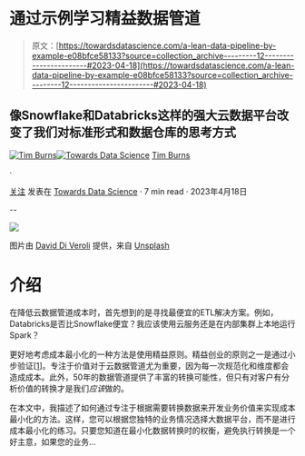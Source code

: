 # 通过示例学习精益数据管道

> 原文：[https://towardsdatascience.com/a-lean-data-pipeline-by-example-e08bfce58133?source=collection_archive---------12-----------------------#2023-04-18](https://towardsdatascience.com/a-lean-data-pipeline-by-example-e08bfce58133?source=collection_archive---------12-----------------------#2023-04-18)

## 像Snowflake和Databricks这样的强大云数据平台改变了我们对标准形式和数据仓库的思考方式

[](https://timburnsowlmtn.medium.com/?source=post_page-----e08bfce58133--------------------------------)[![Tim Burns](../Images/70e4b9a6510a60cdf343dd0f7f92e943.png)](https://timburnsowlmtn.medium.com/?source=post_page-----e08bfce58133--------------------------------)[](https://towardsdatascience.com/?source=post_page-----e08bfce58133--------------------------------)[![Towards Data Science](../Images/a6ff2676ffcc0c7aad8aaf1d79379785.png)](https://towardsdatascience.com/?source=post_page-----e08bfce58133--------------------------------) [Tim Burns](https://timburnsowlmtn.medium.com/?source=post_page-----e08bfce58133--------------------------------)

·

[关注](https://medium.com/m/signin?actionUrl=https%3A%2F%2Fmedium.com%2F_%2Fsubscribe%2Fuser%2Fa05443c6167e&operation=register&redirect=https%3A%2F%2Ftowardsdatascience.com%2Fa-lean-data-pipeline-by-example-e08bfce58133&user=Tim+Burns&userId=a05443c6167e&source=post_page-a05443c6167e----e08bfce58133---------------------post_header-----------) 发表在 [Towards Data Science](https://towardsdatascience.com/?source=post_page-----e08bfce58133--------------------------------) · 7 min read · 2023年4月18日[](https://medium.com/m/signin?actionUrl=https%3A%2F%2Fmedium.com%2F_%2Fvote%2Ftowards-data-science%2Fe08bfce58133&operation=register&redirect=https%3A%2F%2Ftowardsdatascience.com%2Fa-lean-data-pipeline-by-example-e08bfce58133&user=Tim+Burns&userId=a05443c6167e&source=-----e08bfce58133---------------------clap_footer-----------)

--

[](https://medium.com/m/signin?actionUrl=https%3A%2F%2Fmedium.com%2F_%2Fbookmark%2Fp%2Fe08bfce58133&operation=register&redirect=https%3A%2F%2Ftowardsdatascience.com%2Fa-lean-data-pipeline-by-example-e08bfce58133&source=-----e08bfce58133---------------------bookmark_footer-----------)![](../Images/c75ed1033a8be71c7cc1007e08423f67.png)

图片由 [David Di Veroli](https://unsplash.com/@daviddiveroli?utm_source=unsplash&utm_medium=referral&utm_content=creditCopyText) 提供，来自 [Unsplash](https://unsplash.com/photos/-m1duEoiJng?utm_source=unsplash&utm_medium=referral&utm_content=creditCopyText)

# 介绍

在降低云数据管道成本时，首先想到的是寻找最便宜的ETL解决方案。例如，Databricks是否比Snowflake便宜？我应该使用云服务还是在内部集群上本地运行Spark？

更好地考虑成本最小化的一种方法是使用精益原则。精益创业的原则之一是通过小步验证[[1](https://theleanstartup.com/)]。专注于价值对于云数据管道尤为重要，因为每一次规范化和维度都会造成成本。此外，50年的数据管道提供了丰富的转换可能性，但只有对客户有分析价值的转换才是我们*应该*做的。

在本文中，我描述了如何通过专注于根据需要转换数据来开发业务价值来实现成本最小化的方法。这样，您可以根据您独特的业务情况选择大数据平台，而不是进行成本最小化的练习。只要您知道在最小化数据转换时的权衡，避免执行转换是一个好主意，如果您的业务...
